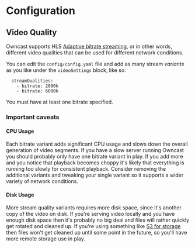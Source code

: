 # Configuration

## Video Quality

Owncast supports HLS [Adaptive bitrate streaming](https://en.wikipedia.org/wiki/Adaptive_bitrate_streaming), or in other words, different video qualities that can be used for different network conditions.

You can edit the `config/config.yaml` file and add as many stream _variants_ as you like under the `videoSettings` block, like so:

```
  streamQualities:
    - bitrate: 2000k
    - bitrate: 6000k
```

You must have at least one bitrate specified.

### Important caveats

#### CPU Usage

Each bitrate variant adds significant CPU usage and slows down the overall generation of video segments.  If you have a slow server running Owncast you should probably only have one bitrate variant in play.  If you add more and you notice that playback becomes choppy it's likely that everything is running too slowly for consistent playback.  Consider removing the additional variants and tweaking your single variant so it supports a wider variety of network conditions.

#### Disk Usage

More stream quality variants requires more disk space, since it's another copy of the video on disk.  If you're serving video locally and you have enough disk space then it's probably no big deal and files will rather quickly get rotated and cleaned up.  If you're using something like [S3 for storage](S3.md) then files won't get cleaned up until some point in the future, so you'll have more remote storage use in play.

